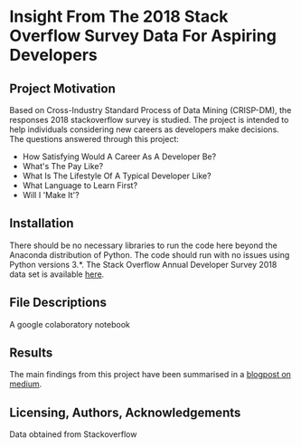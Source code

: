 # Insight From The 2018 Stack Overflow Survey Data For Aspiring Developers

## Project Motivation

Based on Cross-Industry Standard Process of Data Mining (CRISP-DM), the responses 2018 stackoverflow survey is studied. The project is intended to help individuals considering new careers as developers make decisions. The questions answered through this project:
* How Satisfying Would A Career As A Developer Be?
* What's The Pay Like?
* What Is The Lifestyle Of A Typical Developer Like?
* What Language to Learn First?
* Will I 'Make It'?


## Installation
There should be no necessary libraries to run the code here beyond the Anaconda distribution of Python. The code should run with no issues using Python versions 3.*.
The Stack Overflow Annual Developer Survey 2018 data set is available [here](https://insights.stackoverflow.com/survey).

## File Descriptions
A google colaboratory notebook

## Results
The main findings from this project have been summarised in a [blogpost on medium](https://medium.com/@tahsinac).

## Licensing, Authors, Acknowledgements
Data obtained from Stackoverflow

